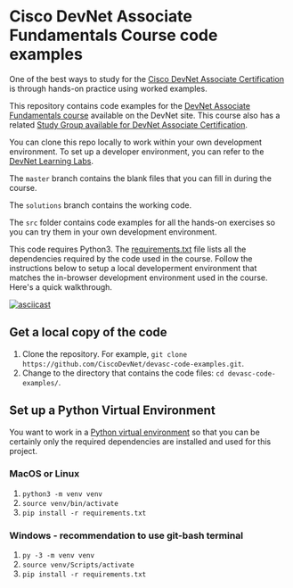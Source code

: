 # Cisco DevNet Associate Fundamentals Course code examples

One of the best ways to study for the [Cisco DevNet Associate Certification](https://developer.cisco.com/certification/) is through hands-on practice using worked examples. 

This repository contains code examples for the [DevNet Associate Fundamentals course](https://developer.cisco.com/certification/fundamentals) available on the DevNet site. This course also has a related [Study Group available for DevNet Associate Certification](https://developer.cisco.com/certification/devasc-group/).

You can clone this repo locally to work within your own development environment. To set up a developer environment, you can refer to the [DevNet Learning Labs](https://developer.cisco.com/learning-labs/setup/).

The `master` branch contains the blank files that you can fill in during the course.

The `solutions` branch contains the working code.

The `src` folder contains code examples for all the hands-on exercises so you can try them in your own development environment. 

This code requires Python3. The [requirements.txt](./requirements.txt) file lists all the dependencies required by the code used in the course. Follow the instructions below to setup a local developerment environment that matches the in-browser development environment used in the course. Here's a quick walkthrough.

[![asciicast](https://asciinema.org/a/jST7b14YJgJnv2aJ1IhDLLtDj.svg)](https://asciinema.org/a/jST7b14YJgJnv2aJ1IhDLLtDj)

## Get a local copy of the code

1. Clone the repository. For example, `git clone https://github.com/CiscoDevNet/devasc-code-examples.git`.
2. Change to the directory that contains the code files: `cd devasc-code-examples/`.
   
## Set up a Python Virtual Environment

You want to work in a [Python virtual environment](https://docs.python.org/3/tutorial/venv.html) so that you can be certainly only the required dependencies are installed and used for this project. 

### MacOS or Linux

1. `python3 -m venv venv`
2. `source venv/bin/activate`
3. `pip install -r requirements.txt`
        
### Windows - recommendation to use git-bash terminal

1. `py -3 -m venv venv`
2. `source venv/Scripts/activate`
3. `pip install -r requirements.txt`
